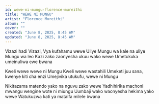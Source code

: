 ```yaml
---
id: wewe-ni-mungu-florence-mureithi
title: "WEWE NI MUNGU"
artist: "Florence Mureithi"
album: ""
cover: ""
created: "June 8, 2025, 8:45 AM"
updated: "June 8, 2025, 8:45 AM"
---
```


Vizazi hadi Vizazi, Vya kufahamu wewe
Uliye Mungu wa kale na uliye Mungu wa leo
Kazi zako zaonyesha ukuu wako wewe
Umetukuka umeinuliwa ewe bwana

Kweli wewe wewe ni Mungu
Kweli wewe wastahili
Umeketi juu sana, kwenye kiti cha enzi
Umejivika utukufu, wewe ni Mungu


Nikitazama matendo yako na nguvu zako wewe
Yadhihirika machoni mwangu wengine wote ni miungu
Uumbaji wako waonyesha hekima yako wewe
Watukuzwa kati ya mataifa milele bwana